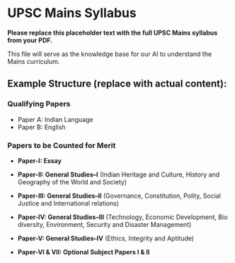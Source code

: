 # UPSC Mains Syllabus

**Please replace this placeholder text with the full UPSC Mains syllabus from your PDF.**

This file will serve as the knowledge base for our AI to understand the Mains curriculum.

## Example Structure (replace with actual content):

### Qualifying Papers

*   Paper A: Indian Language
*   Paper B: English

### Papers to be Counted for Merit

*   **Paper-I: Essay**

*   **Paper-II: General Studies–I** (Indian Heritage and Culture, History and Geography of the World and Society)

*   **Paper-III: General Studies–II** (Governance, Constitution, Polity, Social Justice and International relations)

*   **Paper-IV: General Studies–III** (Technology, Economic Development, Bio diversity, Environment, Security and Disaster Management)

*   **Paper-V: General Studies–IV** (Ethics, Integrity and Aptitude)

*   **Paper-VI & VII: Optional Subject Papers I & II**
